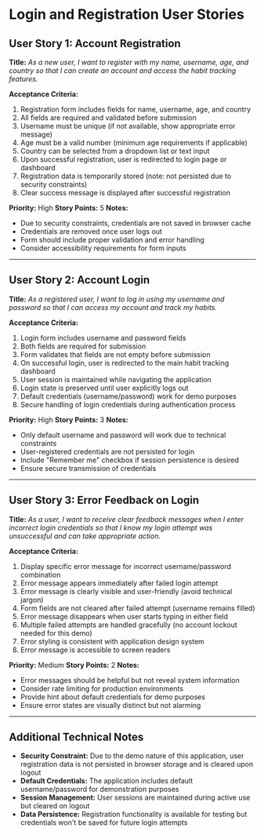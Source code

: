 # Login and Registration User Stories

## User Story 1: Account Registration

**Title:**
_As a new user, I want to register with my name, username, age, and country so that I can create an account and access the habit tracking features._

**Acceptance Criteria:**
1. Registration form includes fields for name, username, age, and country
2. All fields are required and validated before submission
3. Username must be unique (if not available, show appropriate error message)
4. Age must be a valid number (minimum age requirements if applicable)
5. Country can be selected from a dropdown list or text input
6. Upon successful registration, user is redirected to login page or dashboard
7. Registration data is temporarily stored (note: not persisted due to security constraints)
8. Clear success message is displayed after successful registration

**Priority:** High
**Story Points:** 5
**Notes:**
- Due to security constraints, credentials are not saved in browser cache
- Credentials are removed once user logs out
- Form should include proper validation and error handling
- Consider accessibility requirements for form inputs

---

## User Story 2: Account Login

**Title:**
_As a registered user, I want to log in using my username and password so that I can access my account and track my habits._

**Acceptance Criteria:**
1. Login form includes username and password fields
2. Both fields are required for submission
3. Form validates that fields are not empty before submission
4. On successful login, user is redirected to the main habit tracking dashboard
5. User session is maintained while navigating the application
6. Login state is preserved until user explicitly logs out
7. Default credentials (username/password) work for demo purposes
8. Secure handling of login credentials during authentication process

**Priority:** High
**Story Points:** 3
**Notes:**
- Only default username and password will work due to technical constraints
- User-registered credentials are not persisted for login
- Include "Remember me" checkbox if session persistence is desired
- Ensure secure transmission of credentials

---

## User Story 3: Error Feedback on Login

**Title:**
_As a user, I want to receive clear feedback messages when I enter incorrect login credentials so that I know my login attempt was unsuccessful and can take appropriate action._

**Acceptance Criteria:**
1. Display specific error message for incorrect username/password combination
2. Error message appears immediately after failed login attempt
3. Error message is clearly visible and user-friendly (avoid technical jargon)
4. Form fields are not cleared after failed attempt (username remains filled)
5. Error message disappears when user starts typing in either field
6. Multiple failed attempts are handled gracefully (no account lockout needed for this demo)
7. Error styling is consistent with application design system
8. Error message is accessible to screen readers

**Priority:** Medium
**Story Points:** 2
**Notes:**
- Error messages should be helpful but not reveal system information
- Consider rate limiting for production environments
- Provide hint about default credentials for demo purposes
- Ensure error states are visually distinct but not alarming

---

## Additional Technical Notes

- **Security Constraint:** Due to the demo nature of this application, user registration data is not persisted in browser storage and is cleared upon logout
- **Default Credentials:** The application includes default username/password for demonstration purposes
- **Session Management:** User sessions are maintained during active use but cleared on logout
- **Data Persistence:** Registration functionality is available for testing but credentials won't be saved for future login attempts
